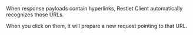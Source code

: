 When response payloads contain hyperlinks, Restlet Client automatically recognizes those URLs.

When you click on them, it will prepare a new request pointing to that URL.
